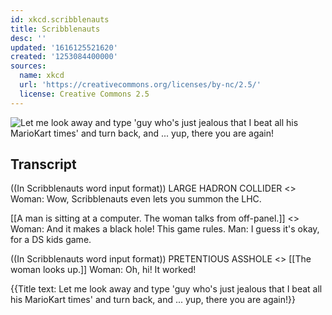 ```yaml
---
id: xkcd.scribblenauts
title: Scribblenauts
desc: ''
updated: '1616125521620'
created: '1253084400000'
sources:
  name: xkcd
  url: 'https://creativecommons.org/licenses/by-nc/2.5/'
  license: Creative Commons 2.5
---
```

![Let me look away and type 'guy who's just jealous that I beat all his MarioKart times' and turn back, and ... yup, there you are again!](https://imgs.xkcd.com/comics/scribblenauts.png)

## Transcript
((In Scribblenauts word input format))
LARGE HADRON COLLIDER
<<Click>>
Woman: Wow, Scribblenauts even lets you summon the LHC.

[[A man is sitting at a computer.  The woman talks from off-panel.]]
<<Fwoosh>>
Woman: And it makes a black hole! This game rules.
Man: I guess it's okay, for a DS kids game.

((In Scribblenauts word input format))
PRETENTIOUS ASSHOLE
<<Click>>
[[The woman looks up.]]
Woman: Oh, hi! It worked!

{{Title text: Let me look away and type 'guy who's just jealous that I beat all his MarioKart times' and turn back, and ... yup, there you are again!}}
